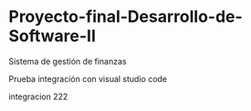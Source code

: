 # Proyecto-final-Desarrollo-de-Software-II
Sistema de gestión de finanzas 

Prueba integración con visual studio code

integracion 222
